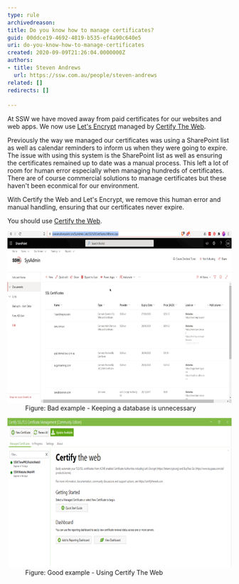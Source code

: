 ```yaml
---
type: rule
archivedreason: 
title: Do you know how to manage certificates?
guid: 00ddce19-4692-4819-b535-ef4a90c640e5
uri: do-you-know-how-to-manage-certificates
created: 2020-09-09T21:26:04.0000000Z
authors:
- title: Steven Andrews
  url: https://ssw.com.au/people/steven-andrews
related: []
redirects: []

---
```


At SSW we have moved away from paid certificates for our websites and web apps. We now use [Let's Encrypt](https://letsencrypt.org/) managed by [Certify The Web](https://certifytheweb.com/).  
 
Previously the way we managed our certificates was using a SharePoint list as well as calendar reminders to inform us when they were going to expire. The issue with using this system is the SharePoint list as well as ensuring the certificates remained up to date was a manual process. This left a lot of room for human error especially when managing hundreds of certificates. There are of course commercial solutions to manage certificates but these haven't been econmical for our environment.   


With Certify the Web and Let's Encrypt, we remove this human error and manual handling, ensuring that our certificates never expire. 
 
You should use [Certify the Web](https://certifytheweb.com/). 

<!--endintro-->
<dl class="badImage"><dt><img src="manage-certificates-bad.png" alt="manage-certificates-bad.png" style="width:750px;height:386px;"></dt><dd>Figure: Bad example - Keeping a database is unnecessary</dd></dl><dl class="goodImage"><dt><img src="manage-certificates-good.png" alt="manage-certificates-good.png" style="width:750px;height:335px;"></dt><dd>Figure: Good example - Using Certify The Web<br></dd></dl>
